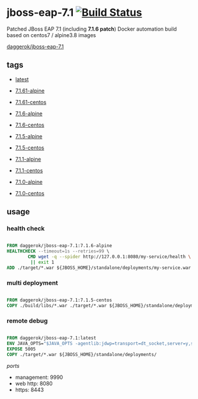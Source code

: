 # jboss-eap-7.1 [![Build Status](https://travis-ci.org/daggerok/jboss-eap-7.1.svg?branch=master)](https://travis-ci.org/daggerok/jboss-eap-7.1)
Patched JBoss EAP 7.1 (including __7.1.6 patch__) Docker automation build based on centos7 / alpine3.8 images

[daggerok/jboss-eap-7.1](https://hub.docker.com/r/daggerok/jboss-eap-7.1/)

## tags

- [latest](https://github.com/daggerok/jboss-eap-7.1/blob/master/Dockerfile)

- [7.1.61-alpine](https://github.com/daggerok/jboss-eap-7.1/blob/7.1.61-alpine/Dockerfile)
- [7.1.61-centos](https://github.com/daggerok/jboss-eap-7.1/blob/7.1.61-centos/Dockerfile)

- [7.1.6-alpine](https://github.com/daggerok/jboss-eap-7.1/blob/7.1.6-alpine/Dockerfile)
- [7.1.6-centos](https://github.com/daggerok/jboss-eap-7.1/blob/7.1.6-centos/Dockerfile)

- [7.1.5-alpine](https://github.com/daggerok/jboss-eap-7.1/blob/7.1.5-alpine/Dockerfile)
- [7.1.5-centos](https://github.com/daggerok/jboss-eap-7.1/blob/7.1.5-centos/Dockerfile)

- [7.1.1-alpine](https://github.com/daggerok/jboss-eap-7.1/blob/7.1.1-alpine/Dockerfile)
- [7.1.1-centos](https://github.com/daggerok/jboss-eap-7.1/blob/7.1.1-centos/Dockerfile)

- [7.1.0-alpine](https://github.com/daggerok/jboss-eap-7.1/blob/7.1.0-alpine/Dockerfile)
- [7.1.0-centos](https://github.com/daggerok/jboss-eap-7.1/blob/7.1.0-centos/Dockerfile)

## usage

### health check

```Dockerfile

FROM daggerok/jboss-eap-7.1:7.1.6-alpine
HEALTHCHECK --timeout=1s --retries=99 \
        CMD wget -q --spider http://127.0.0.1:8080/my-service/health \
         || exit 1
ADD ./target/*.war ${JBOSS_HOME}/standalone/deployments/my-service.war

```

### multi deployment

```Dockerfile

FROM daggerok/jboss-eap-7.1:7.1.5-centos
COPY ./build/libs/*.war ./target/*.war ${JBOSS_HOME}/standalone/deployments/

```

### remote debug

```Dockerfile

FROM daggerok/jboss-eap-7.1:latest
ENV JAVA_OPTS="$JAVA_OPTS -agentlib:jdwp=transport=dt_socket,server=y,suspend=n,address=5005"
EXPOSE 5005
COPY ./target/*.war ${JBOSS_HOME}/standalone/deployments/

```

_ports_

- management: 9990
- web http: 8080
- https: 8443
